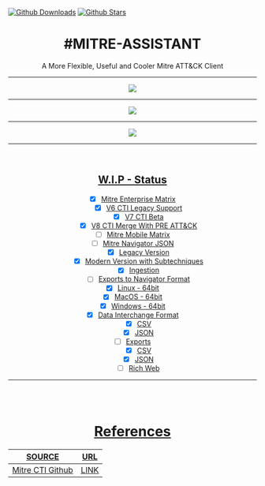 [![Github Downloads](https://img.shields.io/github/downloads/dfirence/mitre-assistant/total)]()
[![Github Stars](https://img.shields.io/github/stars/dfirence/mitre-assistant)]()


<div id="title"align="center">
    <h1>#MITRE-ASSISTANT</h1>
    <p>A More Flexible, Useful and Cooler Mitre ATT&CK Client</p>
    <a href="https://dfirence.github.io/mitre-assistant/" target="_blank” norelopener><strong>docs-wiki-mitre-assistant</strong></a>
</div>
<br/><br/>

<img src="https://user-images.githubusercontent.com/11415591/97825504-d802e680-1c8c-11eb-890a-bbee6e00e1a2.jpeg" />
<hr/>

<img src="https://user-images.githubusercontent.com/11415591/97825506-d802e680-1c8c-11eb-8ef4-001673a59529.jpeg" />
<hr/>

<img src="https://user-images.githubusercontent.com/11415591/90009693-8a1daa00-dc6c-11ea-87c7-968da8f400e8.png" />
<hr />

<img src="https://user-images.githubusercontent.com/11415591/93018273-839c8e00-f59c-11ea-9ee0-2490b870fbf0.png" />
<hr />

<br/>

## W.I.P - Status
- [x] Mitre Enterprise Matrix
    - [x] V6 CTI Legacy Support
    - [x] V7 CTI Beta
    - [x] V8 CTI Merge With PRE ATT&CK
- [ ] Mitre Mobile Matrix
- [ ] Mitre Navigator JSON
    - [x] Legacy Version
    - [x] Modern Version with Subtechniques
    - [x] Ingestion
    - [ ] Exports to Navigator Format
- [x] Linux - 64bit
- [x] MacOS - 64bit
- [x] Windows - 64bit
- [x] Data Interchange Format
   - [x] CSV
   - [x] JSON
- [ ] Exports
   - [x] CSV
   - [x] JSON
   - [ ] Rich Web

<hr>

<br/>
<br/>


# References
|SOURCE|URL|
|------|---|
|Mitre CTI Github|[LINK](https://github.com/mitre/cti/blob/master/USAGE.md#working-with-deprecated-and-revoked-objects)|

<br/>
<br/>